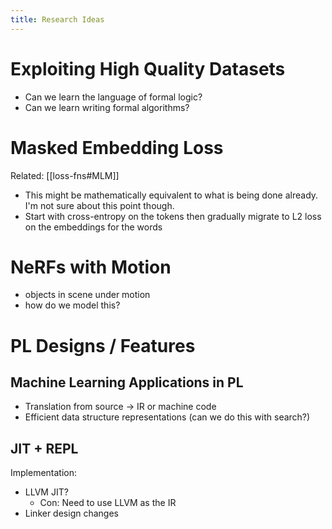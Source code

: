 ```yaml
---
title: Research Ideas
---
```


# Exploiting High Quality Datasets
- Can we learn the language of formal logic?
- Can we learn writing formal algorithms?

#  Masked Embedding Loss
Related: [[loss-fns#MLM]]
- This might be mathematically equivalent to what is being done already. I'm not sure about this point though.
- Start with cross-entropy on the tokens then gradually migrate to L2 loss on the embeddings for the words

# NeRFs with Motion
- objects in scene under motion
- how do we model this?
# PL Designs / Features
## Machine Learning Applications in PL
- Translation from source -> IR or machine code
- Efficient data structure representations (can we do this with search?)
## JIT + REPL
Implementation:
- LLVM JIT?
	- Con: Need to use LLVM as the IR
- Linker design changes
